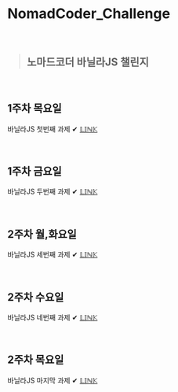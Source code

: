 # NomadCoder_Challenge

<br/>

> ## **노마드코더 바닐라JS 챌린지**

<br/>

## 1주차 목요일
바닐라JS 첫번째 과제 ✔ [𝕃𝕀ℕ𝕂](https://js-challenge01.netlify.app/)

<br/>

## 1주차 금요일
바닐라JS 두번째 과제 ✔ [𝕃𝕀ℕ𝕂](https://js-challenge02.netlify.app/)

<br/>

## 2주차 월,화요일
바닐라JS 세번째 과제 ✔ [𝕃𝕀ℕ𝕂](https://js-challenge03.netlify.app/)

<br/>

## 2주차 수요일
바닐라JS 네번째 과제 ✔ [𝕃𝕀ℕ𝕂](https://js-challenge04.netlify.app/)

<br/>

## 2주차 목요일
바닐라JS 마지막 과제 ✔ [𝕃𝕀ℕ𝕂](https://js-challenge05.netlify.app/)
